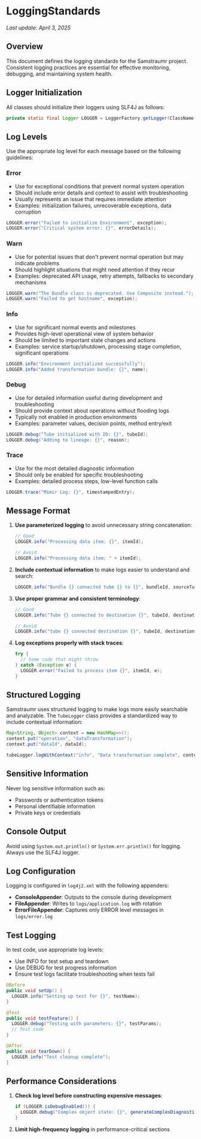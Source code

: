 <!-- 
Copyright (c) 2025 [Eric C. Mumford (@heymumford)](https://github.com/heymumford), Gemini Deep Research, Claude 3.7.
-->

# LoggingStandards

*Last update: April 3, 2025*

## Overview

This document defines the logging standards for the Samstraumr project. Consistent logging practices are essential for effective monitoring, debugging, and maintaining system health.

## Logger Initialization

All classes should initialize their loggers using SLF4J as follows:

```java
private static final Logger LOGGER = LoggerFactory.getLogger(ClassName.class);
```

## Log Levels

Use the appropriate log level for each message based on the following guidelines:

### Error

- Use for exceptional conditions that prevent normal system operation
- Should include error details and context to assist with troubleshooting
- Usually represents an issue that requires immediate attention
- Examples: initialization failures, unrecoverable exceptions, data corruption

```java
LOGGER.error("Failed to initialize Environment", exception);
LOGGER.error("Critical system error: {}", errorDetails);
```

### Warn

- Use for potential issues that don't prevent normal operation but may indicate problems
- Should highlight situations that might need attention if they recur
- Examples: deprecated API usage, retry attempts, fallbacks to secondary mechanisms

```java
LOGGER.warn("The Bundle class is deprecated. Use Composite instead.");
LOGGER.warn("Failed to get hostname", exception);
```

### Info

- Use for significant normal events and milestones
- Provides high-level operational view of system behavior
- Should be limited to important state changes and actions
- Examples: service startup/shutdown, processing stage completion, significant operations

```java
LOGGER.info("Environment initialized successfully");
LOGGER.info("Added transformation bundle: {}", name);
```

### Debug

- Use for detailed information useful during development and troubleshooting
- Should provide context about operations without flooding logs
- Typically not enabled in production environments
- Examples: parameter values, decision points, method entry/exit

```java
LOGGER.debug("Tube initialized with ID: {}", tubeId);
LOGGER.debug("Adding to lineage: {}", reason);
```

### Trace

- Use for the most detailed diagnostic information
- Should only be enabled for specific troubleshooting
- Examples: detailed process steps, low-level function calls

```java
LOGGER.trace("Mimir Log: {}", timestampedEntry);
```

## Message Format

1. **Use parameterized logging** to avoid unnecessary string concatenation:

   ```java
   // Good
   LOGGER.info("Processing data item: {}", itemId);

   // Avoid
   LOGGER.info("Processing data item: " + itemId);
   ```
2. **Include contextual information** to make logs easier to understand and search:

   ```java
   LOGGER.info("Bundle {} connected tube {} to {}", bundleId, sourceTube, targetTube);
   ```
3. **Use proper grammar and consistent terminology**:

   ```java
   // Good
   LOGGER.info("Tube {} connected to destination {}", tubeId, destinationId);

   // Avoid
   LOGGER.info("tube {} connected destination {}", tubeId, destinationId);
   ```
4. **Log exceptions properly with stack traces**:

   ```java
   try {
     // Some code that might throw
   } catch (Exception e) {
     LOGGER.error("Failed to process item {}", itemId, e);
   }
   ```

## Structured Logging

Samstraumr uses structured logging to make logs more easily searchable and analyzable. The `TubeLogger` class provides a standardized way to include contextual information:

```java
Map<String, Object> context = new HashMap<>();
context.put("operation", "dataTransformation");
context.put("dataId", dataId);

tubeLogger.logWithContext("info", "Data transformation complete", context, "Transform", "Success");
```

## Sensitive Information

Never log sensitive information such as:
- Passwords or authentication tokens
- Personal identifiable information
- Private keys or credentials

## Console Output

Avoid using `System.out.println()` or `System.err.println()` for logging. Always use the SLF4J logger.

## Log Configuration

Logging is configured in `log4j2.xml` with the following appenders:

- **ConsoleAppender**: Outputs to the console during development
- **FileAppender**: Writes to `logs/application.log` with rotation
- **ErrorFileAppender**: Captures only ERROR level messages in `logs/error.log`

## Test Logging

In test code, use appropriate log levels:

- Use INFO for test setup and teardown
- Use DEBUG for test progress information
- Ensure test logs facilitate troubleshooting when tests fail

```java
@Before
public void setUp() {
  LOGGER.info("Setting up test for {}", testName);
}

@Test
public void testFeature() {
  LOGGER.debug("Testing with parameters: {}", testParams);
  // Test code
}

@After
public void tearDown() {
  LOGGER.info("Test cleanup complete");
}
```

## Performance Considerations

1. **Check log level before constructing expensive messages**:

   ```java
   if (LOGGER.isDebugEnabled()) {
     LOGGER.debug("Complex object state: {}", generateComplexDiagnostics());
   }
   ```
2. **Limit high-frequency logging** in performance-critical sections
